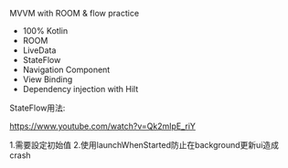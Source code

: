 MVVM with ROOM & flow practice

- 100% Kotlin
- ROOM
- LiveData
- StateFlow
- Navigation Component
- View Binding
- Dependency injection with Hilt


StateFlow用法:

https://www.youtube.com/watch?v=Qk2mIpE_riY

1.需要設定初始值
2.使用launchWhenStarted防止在background更新ui造成crash
